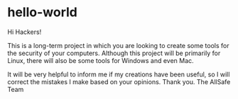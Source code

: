 # hello-world

Hi Hackers!

This is a long-term project in which you are looking to create some tools for the security of your computers.
Although this project will be primarily for Linux, there will also be some tools for Windows and even Mac.

It will be very helpful to inform me if my creations have been useful, so I will correct the mistakes I make based on your opinions. Thank you. The AllSafe Team
